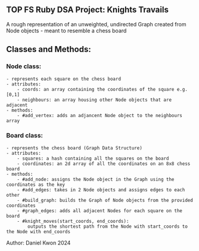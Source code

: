 ## TOP FS Ruby DSA Project: Knights Travails

A rough representation of an unweighted, undirected Graph created from Node objects
    - meant to resemble a chess board

## Classes and Methods:

### Node class:
    - represents each square on the chess board
    - attributes:
        - coords: an array containing the coordinates of the square e.g. [0,1]
        - neighbours: an array housing other Node objects that are adjacent
    - methods:
        - #add_vertex: adds an adjancent Node object to the neighbours array

### Board class:
    - represents the chess board (Graph Data Structure)
    - attributes: 
        - squares: a hash containing all the squares on the board
        - coordinates: an 2d array of all the coordinates on an 8x8 chess board
    - methods:
        - #add_node: assigns the Node object in the Graph using the coordinates as the key
        - #add_edges: takes in 2 Node objects and assigns edges to each other
        - #build_graph: builds the Graph of Node objects from the provided coordinates
        - #graph_edges: adds all adjacent Nodes for each square on the board
        - #knight_moves(start_coords, end_coords): 
            outputs the shortest path from the Node with start_coords to the Node with end_coords
    

Author: Daniel Kwon 2024
